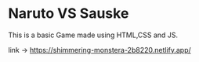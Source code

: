 # Naruto VS Sauske

This is a basic Game made using HTML,CSS and JS.

link -> https://shimmering-monstera-2b8220.netlify.app/
